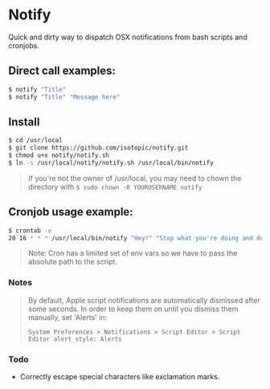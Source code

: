 # Notify
Quick and dirty way to dispatch OSX notifications from bash scripts and cronjobs.

## Direct call examples:
```sh
$ notify "Title"
$ notify "Title" "Message here"
```

## Install
```sh
$ cd /usr/local
$ git clone https://github.com/isotopic/notify.git
$ chmod u+x notify/notify.sh
$ ln -s /usr/local/notify/notify.sh /usr/local/bin/notify
```
> If you're not the owner of /usr/local, you may need to chown the directory with `$ sudo chown -R YOURUSERNAME notify`

## Cronjob usage example:
```sh
$ crontab -e
20 16 * * * /usr/local/bin/notify "Hey!" "Stop what you're doing and do that other thing instead"
```
> Note: Cron has a limited set of env vars so we have to pass the absolute path to the script.

### Notes
> By default, Apple script notifications are automatically dismissed after some seconds.
> In order to keep them on until you dismiss them manually, set 'Alerts' in:
>
> `System Preferences > Notifications > Script Editor > Script Editor alert style: Alerts`

### Todo
- Correctly escape special characters like exclamation marks.
